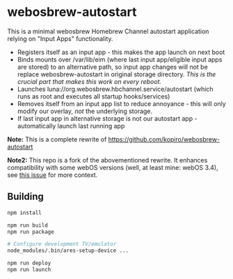 webosbrew-autostart
===================

This is a minimal webosbrew Homebrew Channel autostart application relying on
"Input Apps" functionality.

* Registers itself as an input app - this makes the app launch on next boot
* Binds mounts over /var/lib/eim (where last input app/eligible input apps are
  stored) to an alternative path, so input app changes will not be replace
  webosbrew-autostart in original storage directory. *This is the crucial part
  that makes this work on every reboot.*
* Launches luna://org.webosbrew.hbchannel.service/autostart (which runs as
  root and executes all startup hooks/services)
* Removes itself from an input app list to reduce annoyance - this will only
  modify our overlay, *not* the underlying storage.
* If last input app in alternative storage is not our autostart app -
  automatically launch last running app

**Note:** This is a complete rewrite of https://github.com/kopiro/webosbrew-autostart

**Note2:** This repo is a fork of the abovementioned rewrite.
It enhances compatibility with some webOS versions (well, at least mine: webOS 3.4),
see [this issue](https://github.com/webosbrew/webos-homebrew-channel/issues/124#issuecomment-3372904638) for more context.

Building
--------

```sh
npm install

npm run build
npm run package

# Configure development TV/emulator
node_modules/.bin/ares-setup-device ...

npm run deploy
npm run launch
```
